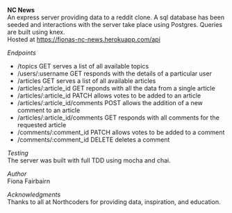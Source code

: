 **NC News**  
An express server providing data to a reddit clone. A sql database has been seeded and interactions with the server take place using Postgres. Queries are built using knex.  
Hosted at https://fionas-nc-news.herokuapp.com/api

_Endpoints_

- /topics GET serves a list of all available topics
- /users/:username GET responds with the details of a particular user
- /articles GET serves a list of all available articles
- /articles/:article_id GET reponds with all the data from a single article
- /articles/:article_id PATCH allows votes to be added to an article
- /articles/:article_id/comments POST allows the addition of a new comment to an article
- /articles/:article_id/comments GET responds with all comments for the requested article
- /comments/:comment_id PATCH allows votes to be added to a comment
- /comments/:comment_id DELETE deletes a comment

_Testing_  
The server was built with full TDD using mocha and chai.

_Author_  
Fiona Fairbairn

_Acknowledgments_  
Thanks to all at Northcoders for providing data, inspiration, and education.
